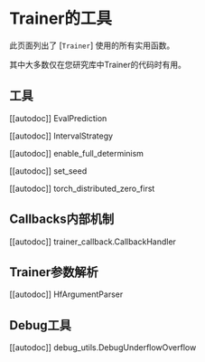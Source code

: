 <!--Copyright 2020 The HuggingFace Team. All rights reserved.

Licensed under the Apache License, Version 2.0 (the "License"); you may not use this file except in compliance with
the License. You may obtain a copy of the License at

http://www.apache.org/licenses/LICENSE-2.0

Unless required by applicable law or agreed to in writing, software distributed under the License is distributed on
an "AS IS" BASIS, WITHOUT WARRANTIES OR CONDITIONS OF ANY KIND, either express or implied. See the License for the
specific language governing permissions and limitations under the License.

⚠️ Note that this file is in Markdown but contain specific syntax for our doc-builder (similar to MDX) that may not be
rendered properly in your Markdown viewer.

-->

# Trainer的工具

此页面列出了 [`Trainer`] 使用的所有实用函数。

其中大多数仅在您研究库中Trainer的代码时有用。


## 工具

[[autodoc]] EvalPrediction

[[autodoc]] IntervalStrategy

[[autodoc]] enable_full_determinism

[[autodoc]] set_seed

[[autodoc]] torch_distributed_zero_first

## Callbacks内部机制

[[autodoc]] trainer_callback.CallbackHandler

## Trainer参数解析

[[autodoc]] HfArgumentParser

## Debug工具

[[autodoc]] debug_utils.DebugUnderflowOverflow
